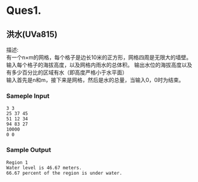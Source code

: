 # Ques1.
## 洪水(UVa815)
描述:<br>
有一个n×m的网格，每个格子是边长10米的正方形，网格四周是无限大的墙壁。
输入每个格子的海拔高度，以及网格内雨水的总体积。
输出水位的海拔高度以及有多少百分比的区域有水（即高度严格小于水平面）
<br>
输入首先是n和m，接下来是网格，然后是水的总量，当输入0，0时为结束。
<br>
### Sameple Input
    
    3 3
    25 37 45
    51 12 34
    94 83 27
    10000
    0 0
    
### Sample Output 
    
    Region 1
    Water level is 46.67 meters.
    66.67 percent of the region is under water.
